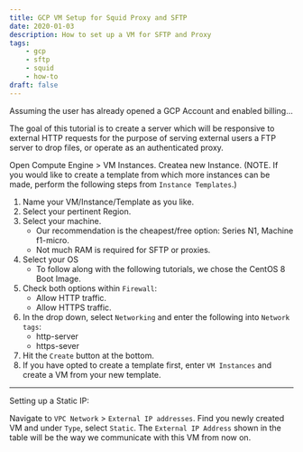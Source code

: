 ```yaml
---
title: GCP VM Setup for Squid Proxy and SFTP
date: 2020-01-03
description: How to set up a VM for SFTP and Proxy
tags: 
    - gcp
    - sftp
    - squid
    - how-to
draft: false
---
```


Assuming the user has already opened a GCP Account and enabled billing...

The goal of this tutorial is to create a server which will be responsive to external HTTP requests for the purpose of serving external users a FTP server to drop files, or operate as an authenticated proxy.

Open Compute Engine > VM Instances. Createa new Instance. (NOTE. If you would like to create a template from which more instances can be made, perform the following steps from `Instance Templates`.)

1. Name your VM/Instance/Template as you like.
2. Select your pertinent Region.
3. Select your machine.
    - Our recommendation is the cheapest/free option: Series N1, Machine f1-micro.
    - Not much RAM is required for SFTP or proxies.
4. Select your OS
    - To follow along with the following tutorials, we chose the CentOS 8 Boot Image.
5. Check both options within `Firewall`:
    - Allow HTTP traffic.
    - Allow HTTPS traffic.
6. In the drop down, select  `Networking` and enter the following into `Network tags`:
    - http-server
    - https-sever
7. Hit the `Create` button at the bottom.
8. If you have opted to create a template first, enter `VM Instances` and create a VM from your new template.
___
Setting up a Static IP:

Navigate to `VPC Network` > `External IP addresses`. Find you newly created VM and under `Type`, select `Static`. The `External IP Address` shown in the table will be the way we communicate with this VM from now on.